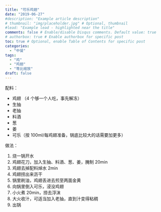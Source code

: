 ```yaml
---
title: "可乐鸡翅"
date: "2019-06-27"
#description: "Example article description"
# thumbnail: "img/placeholder.jpg" # Optional, thumbnail
#lead: "Example lead - highlighted near the title"
comments: false # Enable/disable Disqus comments. Default value: true
# authorbox: true # Enable authorbox for specific post
toc: true # Optional, enable Table of Contents for specific post
categories:
  - "中餐"
tags:
  - "鸡"
  - "鸡翅"
  - "等比缩放"
draft: false
---
```


配料：

* 鸡翅 （4 个够一个人吃，事先解冻）
* 生抽
* 老抽
* 料酒
* 葱
* 姜
* 可乐（按 100ml/每鸡翅准备，锅底比较大的话需要加更多）

做法：

1. 烧一锅开水
2. 鸡翅花刀，加入生抽、料酒、葱、姜，腌制 20min
3. 鸡翅去掉配料焯水 2min
4. 鸡翅捞出来沥干
5. 锅里刷油，鸡翅丢进去煎至两面金黄
6. 向锅里倒入可乐，浸没鸡翅
7. 小火煮 20min，捞去浮沫
8. 大火收汁，可适当加入老抽，直到汁变得粘稠
9. 出锅
